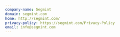 ```yaml
---
company-name: Segmint
domain: segmint.com
home: http://segmint.com/
privacy-policy: https://segmint.com/Privacy-Policy
email: info@segmint.com
---
```




